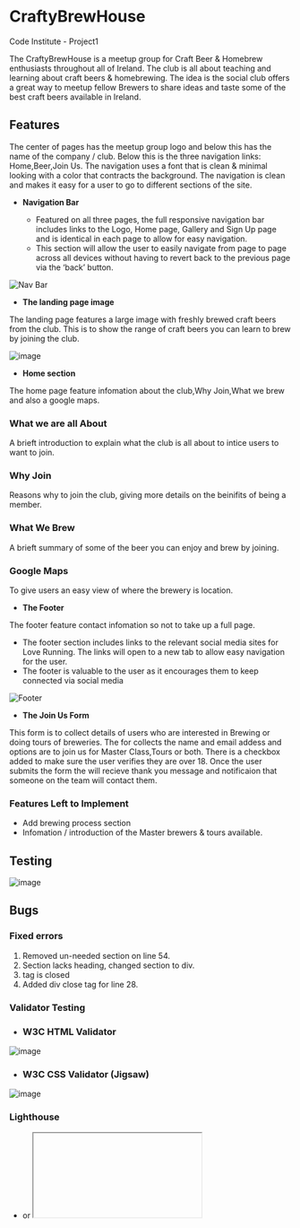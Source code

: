 # CraftyBrewHouse
Code Institute - Project1

The CraftyBrewHouse is a meetup group for Craft Beer & Homebrew enthusiasts throughout all of Ireland.
The club is all about teaching and learning about craft beers & homebrewing.
The idea is the social club offers a great way to meetup fellow Brewers to share ideas and taste some of the best craft beers available in Ireland.

## Features 

The center of pages has the meetup group logo and below this has the name of the company / club.
Below this is the three navigation links: Home,Beer,Join Us.
The navigation uses a font that is clean & minimal looking with a color that contracts the background.
The navigation is clean and makes it easy for a user to go to different sections of the site.

- __Navigation Bar__

  - Featured on all three pages, the full responsive navigation bar includes links to the Logo, Home page, Gallery and Sign Up page and is identical in each page to allow for easy navigation.
  - This section will allow the user to easily navigate from page to page across all devices without having to revert back to the previous page via the ‘back’ button. 

![Nav Bar](https://github.com/lucyrush/readme-template/blob/master/media/love_running_nav.png)

- __The landing page image__

The landing page features a large image with freshly brewed craft beers from the club. 
This is to show the range of craft beers you can learn to brew by joining the club.

![image](https://user-images.githubusercontent.com/5288061/159925979-3c885eaa-8664-4d5c-ade8-2b3dadf7026c.png)
   
   
- __Home section__

The home page feature infomation about the club,Why Join,What we brew and also a google maps.

### What we are all About
A brieft introduction to explain what the club is all about to intice users to want to join.

### Why Join
Reasons why to join the club, giving more details on the beinifits of being a member.

### What We Brew
A brieft summary of some of the beer you can enjoy and brew by joining.

### Google Maps
To give users an easy view of where the brewery is location.

- __The Footer__ 

The footer feature contact infomation so not to take up a full page.

  - The footer section includes links to the relevant social media sites for Love Running. The links will open to a new tab to allow easy navigation for the user. 
  - The footer is valuable to the user as it encourages them to keep connected via social media

![Footer](https://github.com/lucyrush/readme-template/blob/master/media/love_running_footer.png)


- __The Join Us Form__

This form is to collect details of users who are interested in Brewing or doing tours of breweries. 
The for collects the name and email addess and options are to join us for Master Class,Tours or both.
There is a checkbox added to make sure the user verifies they are over 18.
Once the user submits the form the will recieve thank you message and notificaion that someone on the team will contact them.


### Features Left to Implement

- Add brewing process section
- Infomation / introduction of the Master brewers & tours available.

## Testing 

![image](https://user-images.githubusercontent.com/5288061/160015788-510510fe-c082-456b-88c5-b3903e8fd0a8.png)

## Bugs

### Fixed errors

1. Removed un-needed section on line 54.
2. Section lacks heading, changed section to div.
3. tag is closed
4. Added div close tag for line 28.

### Validator Testing 

- ### W3C HTML Validator
![image](https://user-images.githubusercontent.com/5288061/160016414-5fa68a88-2be2-4743-881e-c1dcbfa9afcd.png)


- ### W3C CSS Validator (Jigsaw)
![image](https://user-images.githubusercontent.com/5288061/160022096-4bffb45f-651a-48a3-a6e1-633756b43122.png)

### Lighthouse 
- <frame> or <iframe> elements do not have a title - added title.
- Page lacks the HTML doctype, thus triggering quirks-modeDocument must contain a doctype - docutype was added.
- Serves images with low resolution - resized the images & set image & width height.
- Web app manifest or service worker do not meet the installability requirements 1 reason
- Resized Image

### Mobile
![image](https://user-images.githubusercontent.com/5288061/160017165-9c15c431-c73f-423d-9b53-7128506b97ee.png)

### Desktop
![image](https://user-images.githubusercontent.com/5288061/160023019-407dcfa0-a42d-4b94-a586-cc0e5c8d634a.png)

### Unfixed Bugs
There are no known Unfixed Bugs.

## Deployment

This section should describe the process you went through to deploy the project to a hosting platform (e.g. GitHub) 

- The site was deployed to GitHub pages. The steps to deploy are as follows: 
  - In the GitHub repository, navigate to the Settings tab 
  - From the source section drop-down menu, select the Master Branch
  - Once the master branch has been selected, the page will be automatically refreshed with a detailed ribbon display to indicate the successful deployment. 

The live link can be found here - https://niallos11.github.io/crafty-brew-house/


## Credits 

- Code Institute 
- My Mentor Caleb Mbakwe for help and advise.
   
Content
Page was inspired by the LoveRunning & CoderCoffeeHouse Projects completed in the Code Institute course.
I looked at some Irish craft beer websites to take inspiration from; 
https://www.westernherd.com/
https://treatycitybrewery.ie/
https://www.kinnegarbrewing.ie/
www.w3schools.com   

 
Media
The beer mug logo was taken from https://www.vector4free.com
The main photo used on the home  page are from https://unsplash.com
   
